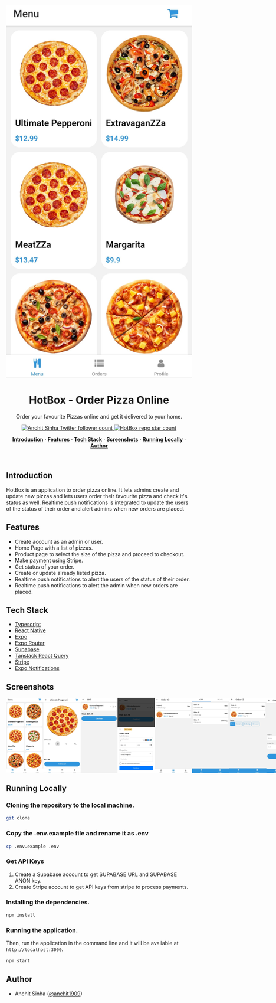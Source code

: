 <img alt="Groww Stonks - stocks/etfs broking website" src="/assets/images/1.jpg">
  <h1 align="center">HotBox - Order Pizza Online</h1>

<p align="center">
  Order your favourite Pizzas online and get it delivered to your home.
</p>

<p align="center">
  <a href="https://twitter.com/anchit1909" target="_blank">
    <img src="https://img.shields.io/twitter/follow/anchit1909?style=flat&label=anchit1909&logo=twitter&color=0bf&logoColor=fff" alt="Anchit Sinha Twitter follower count" />
  </a>
  <a href="https://github.com/Anchit1909/hotbox-food-order-react-native" target="_blank">
    <img src="https://img.shields.io/github/stars/Anchit1909/hotbox-food-order-react-native?label=Anchit1909%2FHotBox" alt="HotBox repo star count" />
  </a>
</p>

<p align="center">
  <a href="#introduction"><strong>Introduction</strong></a> ·
  <a href="#features"><strong>Features</strong></a> ·
  <a href="#tech-stack"><strong>Tech Stack</strong></a> ·
  <a href="#screenshots"><strong>Screenshots</strong></a> ·
  <a href="#running-locally"><strong>Running Locally</strong></a> ·
  <a href="#author"><strong>Author</strong></a>
</p>
<br/>

## Introduction

HotBox is an application to order pizza online. It lets admins create and update new pizzas and lets users order their favourite pizza and check it's status as well. Realtime push notifications is integrated to update the users of the status of their order and alert admins when new orders are placed.

## Features

- Create account as an admin or user.
- Home Page with a list of pizzas.
- Product page to select the size of the pizza and proceed to checkout.
- Make payment using Stripe.
- Get status of your order.
- Create or update already listed pizza.
- Realtime push notifications to alert the users of the status of their order.
- Realtime push notifications to alert the admin when new orders are placed.

## Tech Stack

- [Typescript](https://www.typescriptlang.org/)
- [React Native](https://reactnative.dev/)
- [Expo](https://expo.dev/)
- [Expo Router](https://docs.expo.dev/router/introduction/)
- [Supabase](https://supabase.com/)
- [Tanstack React Query](https://tanstack.com/query/latest)
- [Stripe](https://stripe.com/)
- [Expo Notifications](https://docs.expo.dev/push-notifications/overview/)

## Screenshots

<div style="display: flex; flex-direction: 'row';">
<img src="/assets/images/1.jpg" width=20%>
<img src="/assets/images/2.jpg" width=20%>
<img src="/assets/images/3.jpg" width=20%>
<img src="/assets/images/4.jpg" width=20%>
<img src="/assets/images/5.jpg" width=20%>
<img src="/assets/images/6.jpg" width=20%>
<img src="/assets/images/7.jpg" width=20%>
<img src="/assets/images/8.jpg" width=20%>
<img src="/assets/images/9.jpg" width=20%>

</div>

## Running Locally

### Cloning the repository to the local machine.

```bash
git clone
```

### Copy the .env.example file and rename it as .env

```bash
cp .env.example .env
```

### Get API Keys

1. Create a Supabase account to get SUPABASE URL and SUPABASE ANON key.
2. Create Stripe account to get API keys from stripe to process payments.

### Installing the dependencies.

```bash
npm install
```

### Running the application.

Then, run the application in the command line and it will be available at `http://localhost:3000`.

```bash
npm start
```

## Author

- Anchit Sinha ([@anchit1909](https://twitter.com/anchit1909))
